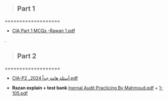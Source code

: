 


> ## Part 1

===================


- [CIA Part 1 MCQs -Rawan 1.pdf](https://github.com/user-attachments/files/21949433/CIA.Part.1.MCQs.-Rawan.1.pdf)



.

>

> ## Part 2

===================

- [CIA-P2 _أسئلة هامة جداً 2024.pdf](https://github.com/user-attachments/files/21949442/CIA-P2._.2024.pdf)



- **Razan explain + test bank** [Inernal Audit Practicing By Mahmoud.pdf](https://github.com/user-attachments/files/21949447/Inernal.Audit.Practicing.By.Mahmoud.pdf) + [1-105.pdf](https://github.com/user-attachments/files/21949452/1-105.pdf)


